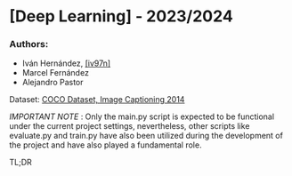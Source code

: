 # [Deep Learning] - 2023/2024

### Authors:
- Iván Hernández, [[iv97n]](https://github.com/iv97n)
- Marcel Fernández
- Alejandro Pastor

Dataset: [COCO Dataset, Image Captioning 2014](https://cocodataset.org/#home)  

_IMPORTANT NOTE_ : Only the main.py script is expected to be functional under the current project settings,
nevertheless, other scripts like evaluate.py and train.py have also been utilized during the development of the project and have also played a fundamental role.  

TL;DR
